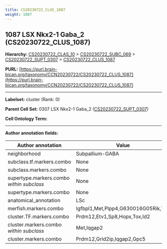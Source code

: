 ```yaml
---
title: CS20230722_CLUS_1087
weight: 1087
---
```

## 1087 LSX Nkx2-1 Gaba_2 (CS20230722_CLUS_1087)
<b>Hierarchy: </b>
[CS20230722_CLAS_10](../CS20230722_CLAS_10) >
[CS20230722_SUBC_069](../CS20230722_SUBC_069) >
[CS20230722_SUPT_0307](../CS20230722_SUPT_0307) >
[CS20230722_CLUS_1087](../CS20230722_CLUS_1087)

**PURL:** [https://purl.brain-bican.org/taxonomy/CCN20230722/CS20230722_CLUS_1087](https://purl.brain-bican.org/taxonomy/CCN20230722/CS20230722_CLUS_1087)

---


**Labelset:** cluster (Rank: 0)

**Parent Cell Set:** 0307 LSX Nkx2-1 Gaba_2 ([CS20230722_SUPT_0307](../CS20230722_SUPT_0307))



**Cell Ontology Term:** 

[MARKER GENES.]: #


---

[TRANSFERRED ANNOTATIONS.]: #


[AUTHOR ANNOTATION FIELDS.]: #


**Author annotation fields:**

| Author annotation | Value |
|-------------------|-------|
|neighborhood|Subpallium-GABA|
|subclass.tf.markers.combo|None|
|subclass.markers.combo|None|
|supertype.markers.combo _within subclass_|None|
|supertype.markers.combo|None|
|anatomical_annotation|LSc|
|merfish.markers.combo|Igfbpl1,Met,Plpp4,G630016G05Rik,Tll1|
|cluster.TF.markers.combo|Prdm12,Etv1,Sp8,Hopx,Tox,Id2|
|cluster.markers.combo _within subclass_|Met,Iqgap2|
|cluster.markers.combo|Prdm12,Grid2ip,Iqgap2,Gpc5|
